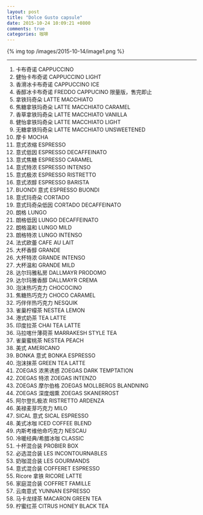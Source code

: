 ```yaml
---
layout: post
title: "Dolce Gusto capsule"
date: 2015-10-24 10:09:21 +0800
comments: true
categories: 咖啡
---
```


{% img top /images/2015-10-14/image1.png %}

---

1. 卡布奇诺 CAPPUCCINO
2. 健怡卡布奇诺  CAPPUCCINO LIGHT
3. 香滑冰卡布奇诺  CAPPUCCINO ICE
4. 香醇冰卡布奇诺  FREDDO CAPPUCINO 限量版，售完即止
5. 拿铁玛奇朵  LATTE MACCHIATO
6. 焦糖拿铁玛奇朵  LATTE MACCHIATO CARAMEL
7. 香草拿铁玛奇朵  LATTE MACCHIATO VANILLA
8. 健怡拿铁玛奇朵  LATTE MACCHIATO LIGHT
9. 无糖拿铁玛奇朵  LATTE MACCHIATO UNSWEETENED
10. 摩卡   MOCHA
11. 意式浓缩  ESPRESSO
12. 意式低因  ESPRESSO DECAFFEINATO
13. 意式焦糖  ESPRESSO CARAMEL
14. 意式特浓  ESPRESSO INTENSO
15. 意式极浓  ESPRESSO RISTRETTO
16. 意式浓醇  ESPRESSO BARISTA
17. BUONDI 意式  ESPRESSO BUONDI
18. 意式玛奇朵  CORTADO
19. 意式玛奇朵低因  CORTADO DECAFFEINATO
20. 朗格   LUNGO
21. 朗格低因  LUNGO DECAFFEINATO
22. 朗格温和  LUNGO MILD
23. 朗格特浓 LUNGO INTENSO
24. 法式欧蕾   CAFE AU LAIT
25. 大杯香醇  GRANDE
26. 大杯特浓  GRANDE INTENSO
27. 大杯温和  GRANDE MILD
28. 达尔玛雅私房  DALLMAYR PRODOMO
29. 达尔玛雅香醇  DALLMAYR CREMA
30. 泡沫热巧克力  CHOCOCINO
31. 焦糖热巧克力  CHOCO CARAMEL
32. 巧伴伴热巧克力  NESQUIK
33. 雀巢柠檬茶  NESTEA LEMON
34. 港式奶茶  TEA LATTE
35. 印度拉茶  CHAI TEA LATTE
36. 马拉喀什薄荷茶  MARRAKESH STYLE TEA
37. 雀巢蜜桃茶 NESTEA PEACH
38. 美式  AMERICANO
39. BONKA 意式  BONKA ESPRESSO
40. 泡沫抹茶  GREEN TEA LATTE
41. ZOEGAS 浓黑诱惑  ZOEGAS DARK TEMPTATION
42. ZOEGAS 特浓  ZOEGAS INTENZO
43. ZOEGAS 摩尔伯格  ZOEGAS MOLLBERGS BLANDNING
44. ZOEGAS 深度烟熏  ZOEGAS SKANERROST
45. 阿尔登扎极浓  RISTRETTO ARDENZA
46. 美禄麦芽巧克力  MILO
47. SICAL 意式  SICAL ESPRESSO
48. 美式冰咖 ICED COFFEE BLEND
49. 内斯考维他命巧克力  NESCAU
50. 冷暖经典/希腊冰咖 CLASSIC 
51. 十杯混合装 PROBIER BOX  
52. 必选混合装  LES INCONTOURNABLES  
53. 奶咖混合装  LES GOURMANDS  
54. 意式混合装 COFFERET ESPRESSO 
55. Ricore 拿铁 RICORE LATTE
56. 家庭混合装 COFFRET FAMILLE 
57. 云南意式 YUNNAN ESPRESSO 
58. 马卡龙绿茶 MACARON GREEN TEA
59. 柠蜜红茶 CITRUS HONEY BLACK TEA







 

 

